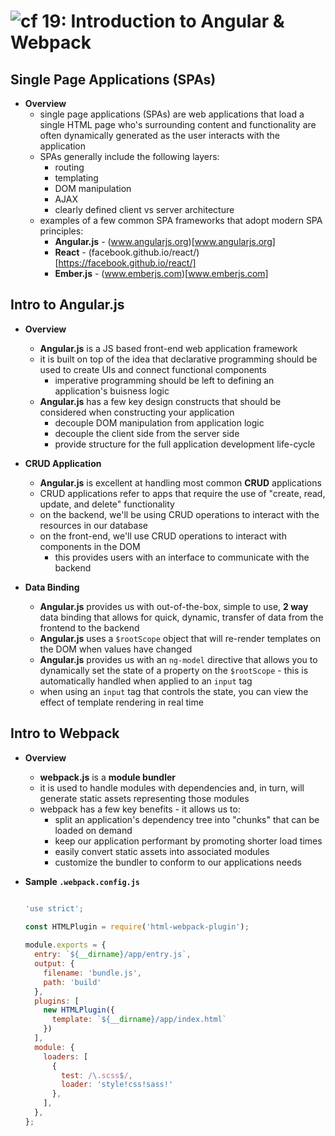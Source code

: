 ![cf](http://i.imgur.com/7v5ASc8.png) 19: Introduction to Angular & Webpack
=====================================

## Single Page Applications (SPAs)
  * **Overview**
    * single page applications (SPAs) are web applications that load a single HTML page who's surrounding content and functionality are often dynamically generated as the user interacts with the application
    * SPAs generally include the following layers:
      * routing
      * templating
      * DOM manipulation
      * AJAX
      * clearly defined client vs server architecture
    * examples of a few common SPA frameworks that adopt modern SPA principles:
      * **Angular.js** - (www.angularjs.org)[www.angularjs.org]
      * **React** - (facebook.github.io/react/)[https://facebook.github.io/react/]
      * **Ember.js** - (www.emberjs.com)[www.emberjs.com]

## Intro to Angular.js
  * **Overview**
    * **Angular.js** is a JS based front-end web application framework
    * it is built on top of the idea that declarative programming should be used to create UIs and connect functional components
      * imperative programming should be left to defining an application's buisness logic
    * **Angular.js** has a few key design constructs that should be considered when constructing your application
      * decouple DOM manipulation from application logic
      * decouple the client side from the server side
      * provide structure for the full application development life-cycle
  
  * **CRUD Application**
    * **Angular.js** is excellent at handling most common **CRUD** applications
    * CRUD applications refer to apps that require the use of "create, read, update, and delete" functionality
    * on the backend, we'll be using CRUD operations to interact with the resources in our database
    * on the front-end, we'll use CRUD operations to interact with components in the DOM
      * this provides users with an interface to communicate with the backend

  * **Data Binding**
    * **Angular.js** provides us with out-of-the-box, simple to use, **2 way** data binding that allows for quick, dynamic, transfer of data from the frontend to the backend
    * **Angular.js** uses a `$rootScope` object that will re-render templates on the DOM when values have changed
    * **Angular.js** provides us with an `ng-model` directive that allows you to dynamically set the state of a property on the `$rootScope` - this is automatically handled when applied to an `input` tag
    * when using an `input` tag that controls the state, you can view the effect of template rendering in real time

## Intro to Webpack
  * **Overview**
    * **webpack.js** is a **module bundler**
    * it is used to handle modules with dependencies and, in turn, will generate static assets representing those modules
    * webpack has a few key benefits - it allows us to:
      * split an application's dependency tree into "chunks" that can be loaded on demand
      * keep our application performant by promoting shorter load times
      * easily convert static assets into associated modules
      * customize the bundler to conform to our applications needs
  
  * **Sample `.webpack.config.js`**
    ``` javascript
    
    'use strict';
  
    const HTMLPlugin = require('html-webpack-plugin');

    module.exports = {
      entry: `${__dirname}/app/entry.js`,
      output: {
        filename: 'bundle.js',
        path: 'build'
      },
      plugins: [
        new HTMLPlugin({
          template: `${__dirname}/app/index.html`
        })
      ],
      module: {
        loaders: [
          {
            test: /\.scss$/,
            loader: 'style!css!sass!'
          },
        ],
      },
    };

    ```
